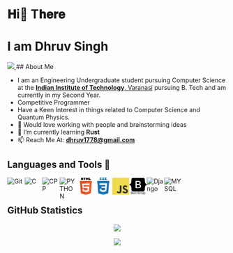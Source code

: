 # 𝐇i👋 T𝐡𝐞𝐫𝐞
# I am Dhruv Singh

<a href="https://github.com/DenverCoder1/readme-typing-svg">
  <img src="https://readme-typing-svg.herokuapp.com?&font=IBM+Plex+Sans&color=FF9595&size=20&lines=Good+to+see+you+here!;Welcome+to+my+profile" />
</a>
## About Me

- I am an Engineering Undergraduate student pursuing Computer Science at the <a href="/https://www.iitbhu.ac.in/"> <b> Indian Institute of Technology</b>, Varanasi</a> pursuing B. Tech and am currently in my Second Year.
- Competitive Programmer
- Have a Keen Interest in things related to Computer Science and Quantum Physics.
- 👯 Would love working with people and brainstorming ideas 
- 🌱 I’m currently learning **Rust**
- 📫 Reach Me At: **dhruv1778@gmail.com**

## Languages and Tools 🧰

[<img align="left" alt="Git" width="40px" src="https://github.com/sahilsingh2402/sahilsingh2402/blob/main/files_ss2402/git.svg" />](https://git-scm.com/)

[<img align="left" alt="C" width="40px" src="https://github.com/sahilsingh2402/sahilsingh2402/blob/main/files_ss2402/c-original.svg" />](https://www.cprogramming.com/)

[<img align="left" alt="CPP" width="40px" src="https://github.com/sahilsingh2402/sahilsingh2402/blob/main/files_ss2402/cpp.svg" />](https://www.cplusplus.com/)

[<img align="left" alt="PYTHON" width="40px" src="https://github.com/sahilsingh2402/sahilsingh2402/blob/main/files_ss2402/python.svg" />](https://www.python.org/)

[<img align="left" alt="HTML" width="40px" src="https://raw.githubusercontent.com/devicons/devicon/master/icons/html5/html5-original-wordmark.svg" />](https://html.com/)

[<img align="left" alt="CSS" width="40px" src="https://raw.githubusercontent.com/devicons/devicon/master/icons/css3/css3-plain-wordmark.svg" />](https://www.w3.org/Style/CSS/Overview.en.html)

[<img align="left" alt="JS" width="40px" src="https://raw.githubusercontent.com/devicons/devicon/master/icons/javascript/javascript-original.svg" />](https://developer.mozilla.org/en-US/docs/Web/JavaScript)

[<img align="left" alt="BOOTSTRAP" width="40px" src="https://raw.githubusercontent.com/devicons/devicon/master/icons/bootstrap/bootstrap-plain-wordmark.svg" />](https://getbootstrap.com)

[<img align="left" alt="Django" width="40px" src="https://github.com/sahilsingh2402/sahilsingh2402/blob/main/files_ss2402/django.svg" />](https://www.djangoproject.com/)

[<img align="left" alt="MYSQL" width="40px" src="https://github.com/sahilsingh2402/sahilsingh2402/blob/main/files_ss2402/mysql.svg" />](https://www.mysql.com/)

<br>
<br>

## GitHub Statistics

<p align="center">
 <a href="https://github-readme-stats.vercel.app/api?username=sudo-jarvis&show_icons=true&count_private=true&theme=onedark">
  <img align="center" src="https://github-readme-stats.vercel.app/api?username=sudo-jarvis&show_icons=true&count_private=true&theme=onedark&rank_icon=github" />
</a>
</p>

<p align="center">
<a href="https://github-readme-stats.vercel.app/api/top-langs/?username=sudo-jarvis&theme=onedark">
  <img align="center" src="https://github-readme-stats.vercel.app/api/top-langs/?username=sudo-jarvis&theme=onedark&exclude_repo=Competitive-Programming&hide=html,css,java" />
</a>
</p>
  
